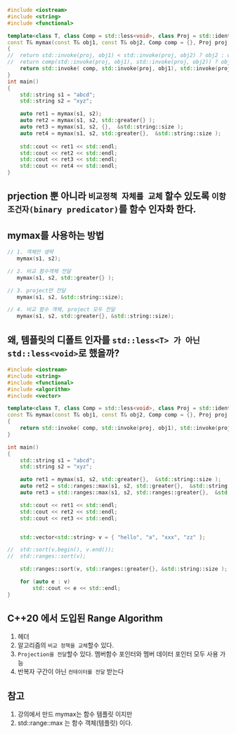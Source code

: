 
```c++
#include <iostream>
#include <string>
#include <functional>

template<class T, class Comp = std::less<void>, class Proj = std::identity> 
const T& mymax(const T& obj1, const T& obj2, Comp comp = {}, Proj proj = {} )
{
//	return std::invoke(proj, obj1) < std::invoke(proj, obj2) ? obj2 : obj1;
//	return comp(std::invoke(proj, obj1), std::invoke(proj, obj2)) ? obj2 : obj1;
	return std::invoke( comp, std::invoke(proj, obj1), std::invoke(proj, obj2)) ? obj2 : obj1;
}
int main()
{
	std::string s1 = "abcd";
	std::string s2 = "xyz";

	auto ret1 = mymax(s1, s2);
	auto ret2 = mymax(s1, s2, std::greater{} );
	auto ret3 = mymax(s1, s2, {},  &std::string::size );
	auto ret4 = mymax(s1, s2, std::greater{},  &std::string::size );
	
	std::cout << ret1 << std::endl;
	std::cout << ret2 << std::endl;
	std::cout << ret3 << std::endl;
	std::cout << ret4 << std::endl;	
}
```

## prjection 뿐 아니라 `비교정책 자체를 교체` 할수 있도록 `이항조건자(binary predicator)`를 함수 인자화 한다.

## mymax를 사용하는 방법
```c++
// 1. 객체만 생략
   mymax(s1, s2);

// 2. 비교 함수객체 전달
   mymax(s1, s2, std::greater{} );

// 3. project만 전달
   mymax(s1, s2, &std::string::size);

// 4. 비교 함수 객체, project 모두 전달
   mymax(s1, s2, std::greater{}, &std::string::size);
```

## 왜, 템플릿의 디폴트 인자를 `std::less<T> 가 아닌 std::less<void>`로 했을까?


```c++
#include <iostream>
#include <string>
#include <functional>
#include <algorithm>
#include <vector>

template<class T, class Comp = std::less<void>, class Proj = std::identity> 
const T& mymax(const T& obj1, const T& obj2, Comp comp = {}, Proj proj = {} )
{
	return std::invoke( comp, std::invoke(proj, obj1), std::invoke(proj, obj2)) ? obj2 : obj1;
}

int main()
{
	std::string s1 = "abcd";
	std::string s2 = "xyz";

	auto ret1 = mymax(s1, s2, std::greater{},  &std::string::size );	
	auto ret2 = std::ranges::max(s1, s2, std::greater{},  &std::string::size );	
	auto ret3 = std::ranges::max(s1, s2, std::ranges::greater{},  &std::string::size );	

	std::cout << ret1 << std::endl;
	std::cout << ret2 << std::endl;
	std::cout << ret3 << std::endl;


	std::vector<std::string> v = { "hello", "a", "xxx", "zz" };

//	std::sort(v.begin(), v.end());
//	std::ranges::sort(v);

	std::ranges::sort(v, std::ranges::greater{}, &std::string::size );

	for (auto e : v)
		std::cout << e << std::endl;
}
```

## C++20 에서 도입된 Range Algorithm
1) <algorithm> 헤더
2) 알고리즘의 `비교 정책을 교체`할수 있다.
3) `Projection을 전달`할수 있다. 멤버함수 포인터와 멤버 데이터 포인터 모두 사용 가능
4) 반복자 구간이 아닌 `컨테이터를 전달` 받는다

## 참고
1) 강의에서 만드 mymax는 함수 템플릿 이지만
2) std::range::max 는 함수 객체(템플릿) 이다.






